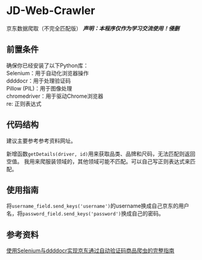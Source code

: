 
# JD-Web-Crawler
 京东数据爬取（不完全匹配版）
***声明：本程序仅作为学习交流使用！侵删***

## 前置条件   
确保你已经安装了以下Python库：   
Selenium：用于自动化浏览器操作    
ddddocr：用于处理验证码   
Pillow (PIL)：用于图像处理   
chromedriver：用于驱动Chrome浏览器   
re: 正则表达式   


## 代码结构   
建议主要参考参考资料网址。   

新增函数`getDetails(driver, id)`用来获取品类、品牌和尺码，无法匹配则返回空值。
我用来爬服装领域的，其他领域可能不匹配。可以自己写正则表达式来匹配。


## 使用指南

将`username_field.send_keys('username')`的username换成自己京东的用户名，将`password_field.send_keys('password')`换成自己的密码。



## 参考资料
[使用Selenium与ddddocr实现京东通过自动验证码商品爬虫的完整指南](https://blog.csdn.net/AKALuo10/article/details/141420887)